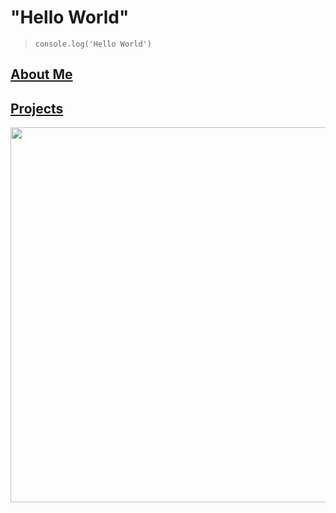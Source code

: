 # "Hello World"

> `console.log('Hello World')`

## [About Me](https://github.com/mayank23/blog/issues/3)

## [Projects](https://github.com/mayank23/blog/issues/7)

<p align="center">
  <img src="https://user-images.githubusercontent.com/1103708/63392267-caed2680-c36a-11e9-9072-423ba90cfe50.png" width="600"/>
</p>
